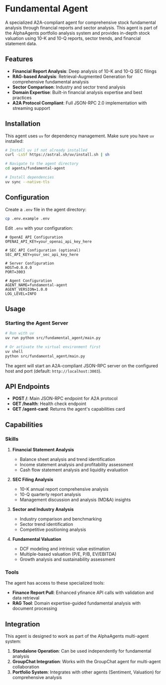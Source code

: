 # Fundamental Agent

A specialized A2A-compliant agent for comprehensive stock fundamental analysis through financial reports and sector analysis. This agent is part of the AlphaAgents portfolio analysis system and provides in-depth stock valuation using 10-K and 10-Q reports, sector trends, and financial statement data.

## Features

- **Financial Report Analysis**: Deep analysis of 10-K and 10-Q SEC filings
- **RAG-based Analysis**: Retrieval-Augmented Generation for comprehensive fundamental analysis  
- **Sector Comparison**: Industry and sector trend analysis
- **Domain Expertise**: Built-in financial analysis expertise and best practices
- **A2A Protocol Compliant**: Full JSON-RPC 2.0 implementation with streaming support

## Installation

This agent uses `uv` for dependency management. Make sure you have `uv` installed:

```bash
# Install uv if not already installed
curl -LsSf https://astral.sh/uv/install.sh | sh

# Navigate to the agent directory
cd agents/fundamental-agent

# Install dependencies
uv sync --native-tls
```

## Configuration

Create a `.env` file in the agent directory:

```bash
cp .env.example .env
```

Edit `.env` with your configuration:

```env
# OpenAI API Configuration
OPENAI_API_KEY=your_openai_api_key_here

# SEC API Configuration (optional)
SEC_API_KEY=your_sec_api_key_here

# Server Configuration  
HOST=0.0.0.0
PORT=3003

# Agent Configuration
AGENT_NAME=fundamental-agent
AGENT_VERSION=1.0.0
LOG_LEVEL=INFO
```

## Usage

### Starting the Agent Server

```bash
# Run with uv
uv run python src/fundamental_agent/main.py

# Or activate the virtual environment first
uv shell
python src/fundamental_agent/main.py
```

The agent will start an A2A-compliant JSON-RPC server on the configured host and port (default: `http://localhost:3003`).

## API Endpoints

- **POST /**: Main JSON-RPC endpoint for A2A protocol
- **GET /health**: Health check endpoint
- **GET /agent-card**: Returns the agent's capabilities card

## Capabilities

### Skills

1. **Financial Statement Analysis**
   - Balance sheet analysis and trend identification
   - Income statement analysis and profitability assessment
   - Cash flow statement analysis and liquidity evaluation

2. **SEC Filing Analysis**
   - 10-K annual report comprehensive analysis
   - 10-Q quarterly report analysis
   - Management discussion and analysis (MD&A) insights

3. **Sector and Industry Analysis**
   - Industry comparison and benchmarking
   - Sector trend identification
   - Competitive positioning analysis

4. **Fundamental Valuation**
   - DCF modeling and intrinsic value estimation
   - Multiple-based valuation (P/E, P/B, EV/EBITDA)
   - Growth analysis and sustainability assessment

### Tools

The agent has access to these specialized tools:

- **Finance Report Pull**: Enhanced yfinance API calls with validation and data retrieval
- **RAG Tool**: Domain expertise-guided fundamental analysis with document processing

## Integration

This agent is designed to work as part of the AlphaAgents multi-agent system:

1. **Standalone Operation**: Can be used independently for fundamental analysis
2. **GroupChat Integration**: Works with the GroupChat agent for multi-agent collaboration  
3. **Portfolio System**: Integrates with other agents (Sentiment, Valuation) for comprehensive analysis